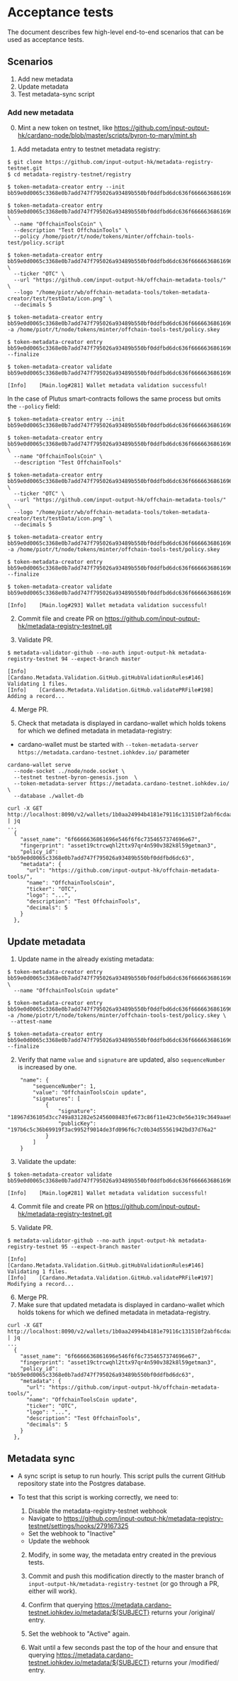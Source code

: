 

# Acceptance tests
The document describes few high-level end-to-end scenarios that can be used as acceptance tests.

## Scenarios
1. Add new metadata
2. Update metadata
3. Test metadata-sync script

### Add new metadata

0. Mint a new token on testnet, like https://github.com/input-output-hk/cardano-node/blob/master/scripts/byron-to-mary/mint.sh

1. Add metadata entry to testnet metadata registry:

```
$ git clone https://github.com/input-output-hk/metadata-registry-testnet.git
$ cd metadata-registry-testnet/registry
```

```
$ token-metadata-creator entry --init bb59e0d0065c3368e0b7add747f795026a93489b550bf0ddfbd6dc636f6666636861696e546f6f6c7354657374696e67

$ token-metadata-creator entry bb59e0d0065c3368e0b7add747f795026a93489b550bf0ddfbd6dc636f6666636861696e546f6f6c7354657374696e67 \
  --name "OffchainToolsCoin" \
  --description "Test OffchainTools" \
  --policy /home/piotr/t/node/tokens/minter/offchain-tools-test/policy.script

$ token-metadata-creator entry bb59e0d0065c3368e0b7add747f795026a93489b550bf0ddfbd6dc636f6666636861696e546f6f6c7354657374696e67 \
  --ticker "OTC" \
  --url "https://github.com/input-output-hk/offchain-metadata-tools/" \
  --logo "/home/piotr/wb/offchain-metadata-tools/token-metadata-creator/test/testData/icon.png" \
  --decimals 5

$ token-metadata-creator entry bb59e0d0065c3368e0b7add747f795026a93489b550bf0ddfbd6dc636f6666636861696e546f6f6c7354657374696e67 -a /home/piotr/t/node/tokens/minter/offchain-tools-test/policy.skey

$ token-metadata-creator entry bb59e0d0065c3368e0b7add747f795026a93489b550bf0ddfbd6dc636f6666636861696e546f6f6c7354657374696e67 --finalize

$ token-metadata-creator validate bb59e0d0065c3368e0b7add747f795026a93489b550bf0ddfbd6dc636f6666636861696e546f6f6c7354657374696e67.json

[Info]    [Main.log#281] Wallet metadata validation successful!
```

In the case of Plutus smart-contracts follows the same process but omits the `--policy` field:

```
$ token-metadata-creator entry --init bb59e0d0065c3368e0b7add747f795026a93489b550bf0ddfbd6dc636f6666636861696e546f6f6c7354657374696e67

$ token-metadata-creator entry bb59e0d0065c3368e0b7add747f795026a93489b550bf0ddfbd6dc636f6666636861696e546f6f6c7354657374696e67 \
  --name "OffchainToolsCoin" \
  --description "Test OffchainTools"

$ token-metadata-creator entry bb59e0d0065c3368e0b7add747f795026a93489b550bf0ddfbd6dc636f6666636861696e546f6f6c7354657374696e67 \
  --ticker "OTC" \
  --url "https://github.com/input-output-hk/offchain-metadata-tools/" \
  --logo "/home/piotr/wb/offchain-metadata-tools/token-metadata-creator/test/testData/icon.png" \
  --decimals 5

$ token-metadata-creator entry bb59e0d0065c3368e0b7add747f795026a93489b550bf0ddfbd6dc636f6666636861696e546f6f6c7354657374696e67 -a /home/piotr/t/node/tokens/minter/offchain-tools-test/policy.skey

$ token-metadata-creator entry bb59e0d0065c3368e0b7add747f795026a93489b550bf0ddfbd6dc636f6666636861696e546f6f6c7354657374696e67 --finalize

$ token-metadata-creator validate bb59e0d0065c3368e0b7add747f795026a93489b550bf0ddfbd6dc636f6666636861696e546f6f6c7354657374696e67.json

[Info]    [Main.log#293] Wallet metadata validation successful!
```

2. Commit file and create PR on https://github.com/input-output-hk/metadata-registry-testnet.git

3. Validate PR.
```
$ metadata-validator-github --no-auth input-output-hk metadata-registry-testnet 94 --expect-branch master

[Info]    [Cardano.Metadata.Validation.GitHub.gitHubValidationRules#146] Validating 1 files.
[Info]    [Cardano.Metadata.Validation.GitHub.validatePRFile#198] Adding a record...

```
4. Merge PR.

5. Check that metadata is displayed in cardano-wallet which holds tokens for which we defined metadata in metadata-registry:

 - cardano-wallet must be started with `--token-metadata-server https://metadata.cardano-testnet.iohkdev.io/` parameter
```
cardano-wallet serve
  --node-socket ../node/node.socket \
  --testnet testnet-byron-genesis.json  \
  --token-metadata-server https://metadata.cardano-testnet.iohkdev.io/ \
  --database ./wallet-db
```

```
curl -X GET http://localhost:8090/v2/wallets/1b0aa24994b4181e79116c131510f2abf6cdaa4f/assets | jq
...
  {
    "asset_name": "6f6666636861696e546f6f6c7354657374696e67",
    "fingerprint": "asset19ctrcwqhl2ttx97qr4n590v382k8l59getman3",
    "policy_id": "bb59e0d0065c3368e0b7add747f795026a93489b550bf0ddfbd6dc63",
    "metadata": {
      "url": "https://github.com/input-output-hk/offchain-metadata-tools/",
      "name": "OffchainToolsCoin",
      "ticker": "OTC",
      "logo": "...",
      "description": "Test OffchainTools",
      "decimals": 5
    }
  },
```

## Update metadata

1. Update name in the already existing metadata:
```
$ token-metadata-creator entry bb59e0d0065c3368e0b7add747f795026a93489b550bf0ddfbd6dc636f6666636861696e546f6f6c7354657374696e67 \
  --name "OffchainToolsCoin update"

$ token-metadata-creator entry bb59e0d0065c3368e0b7add747f795026a93489b550bf0ddfbd6dc636f6666636861696e546f6f6c7354657374696e67 -a /home/piotr/t/node/tokens/minter/offchain-tools-test/policy.skey \
 --attest-name

$ token-metadata-creator entry bb59e0d0065c3368e0b7add747f795026a93489b550bf0ddfbd6dc636f6666636861696e546f6f6c7354657374696e67 --finalize
```

2. Verify that name `value` and `signature` are updated, also `sequenceNumber` is increased by one.

```
    "name": {
        "sequenceNumber": 1,
        "value": "OffchainToolsCoin update",
        "signatures": [
            {
                "signature": "18967d36105d3cc749a831282e52456008483fe673c86f11e423c0e56e319c3649aae9eec0a3fac8dcdf99f1e3fbd126cb8d62db49ff9c4fb88eda9bb1c4f800",
                "publicKey": "197b6c5c36b69919f3ac9952f9014de3fd096f6c7c0b34d55561942bd37d76a2"
            }
        ]
    }
```

3. Validate the update:

```
$ token-metadata-creator validate bb59e0d0065c3368e0b7add747f795026a93489b550bf0ddfbd6dc636f6666636861696e546f6f6c7354657374696e67.json

[Info]    [Main.log#281] Wallet metadata validation successful!
```

4. Commit file and create PR on https://github.com/input-output-hk/metadata-registry-testnet.git

5. Validate PR.
```
$ metadata-validator-github --no-auth input-output-hk metadata-registry-testnet 95 --expect-branch master

[Info]    [Cardano.Metadata.Validation.GitHub.gitHubValidationRules#146] Validating 1 files.
[Info]    [Cardano.Metadata.Validation.GitHub.validatePRFile#197] Modifying a record...
```
6. Merge PR.
7. Make sure that updated metadata is displayed in cardano-wallet which holds tokens for which we defined metadata in metadata-registry.
```
curl -X GET http://localhost:8090/v2/wallets/1b0aa24994b4181e79116c131510f2abf6cdaa4f/assets | jq
...
  {
    "asset_name": "6f6666636861696e546f6f6c7354657374696e67",
    "fingerprint": "asset19ctrcwqhl2ttx97qr4n590v382k8l59getman3",
    "policy_id": "bb59e0d0065c3368e0b7add747f795026a93489b550bf0ddfbd6dc63",
    "metadata": {
      "url": "https://github.com/input-output-hk/offchain-metadata-tools/",
      "name": "OffchainToolsCoin update",
      "ticker": "OTC",
      "logo": "...",
      "description": "Test OffchainTools",
      "decimals": 5
    }
  },

```

## Metadata sync

- A sync script is setup to run hourly. This script pulls the current GitHub repository state into the Postgres database.

- To test that this script is working correctly, we need to:

  1. Disable the metadata-registry-testnet webhook
    - Navigate to https://github.com/input-output-hk/metadata-registry-testnet/settings/hooks/279167325
    - Set the webhook to "Inactive"
    - Update the webhook

  2. Modify, in some way, the metadata entry created in the previous tests.

  3. Commit and push this modification directly to the master branch of `input-output-hk/metadata-registry-testnet` (or go through a PR, either will work).

  4. Confirm that querying https://metadata.cardano-testnet.iohkdev.io/metadata/${SUBJECT} returns your /original/ entry.

  5. Set the webhook to "Active" again.

  6. Wait until a few seconds past the top of the hour and ensure that querying https://metadata.cardano-testnet.iohkdev.io/metadata/${SUBJECT} returns your /modified/ entry.

